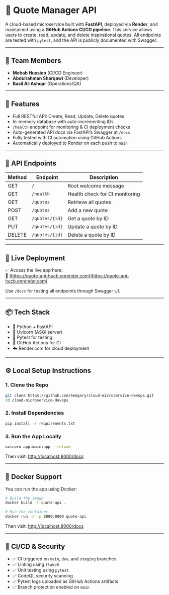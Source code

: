 # 📝 Quote Manager API

A cloud-based microservice built with **FastAPI**, deployed via **Render**, and maintained using a **GitHub Actions CI/CD pipeline**. This service allows users to create, read, update, and delete inspirational quotes. All endpoints are tested with `pytest`, and the API is publicly documented with Swagger.

---

## 👥 Team Members

- **Mohab Hussien** (CI/CD Engineer)  
- **Abdulrahman Sharqawi** (Developer)  
- **Basil Al-Ashqar** (Operations/QA)

---

## 🔧 Features

- Full RESTful API: Create, Read, Update, Delete quotes
- In-memory database with auto-incrementing IDs
- `/health` endpoint for monitoring & CI deployment checks
- Auto-generated API docs via FastAPI’s Swagger at `/docs`
- Fully tested with CI automation using GitHub Actions
- Automatically deployed to Render on each push to `main`

---

## 📖 API Endpoints

| Method | Endpoint           | Description                     |
|--------|--------------------|---------------------------------|
| GET    | `/`                | Root welcome message            |
| GET    | `/health`          | Health check for CI monitoring |
| GET    | `/quotes`          | Retrieve all quotes             |
| POST   | `/quotes`          | Add a new quote                 |
| GET    | `/quotes/{id}`     | Get a quote by ID               |
| PUT    | `/quotes/{id}`     | Update a quote by ID            |
| DELETE | `/quotes/{id}`     | Delete a quote by ID            |

---

## 🚀 Live Deployment

✅ Access the live app here:  
🔗 [https://quote-api-hucb.onrender.com](https://quote-api-hucb.onrender.com)

Use `/docs` for testing all endpoints through Swagger UI.

---

## 📦 Tech Stack

- 🐍 Python + FastAPI  
- 🚀 Uvicorn (ASGI server)  
- 🧪 Pytest for testing  
- 🔁 GitHub Actions for CI  
- ☁️ Render.com for cloud deployment  

---

## ⚙️ Local Setup Instructions

### 1. Clone the Repo
```bash
git clone https://github.com/Sengary/cloud-microservice-devops.git
cd cloud-microservice-devops
```

### 2. Install Dependencies
```bash
pip install -r requirements.txt
```

### 3. Run the App Locally
```bash
uvicorn app.main:app --reload
```

Then visit: [http://localhost:8000/docs](http://localhost:8000/docs)

---

## 🐳 Docker Support

You can run the app using Docker:

```bash
# Build the image
docker build -t quote-api .

# Run the container
docker run -d -p 8000:8000 quote-api
```

Then visit: [http://localhost:8000/docs](http://localhost:8000/docs)

---

## 🔐 CI/CD & Security

- ✅ CI triggered on `main`, `dev`, and `staging` branches  
- ✅ Linting using `flake8`  
- ✅ Unit testing using `pytest`  
- ✅ CodeQL security scanning  
- ✅ Pytest logs uploaded as GitHub Actions artifacts  
- ✅ Branch protection enabled on `main`

